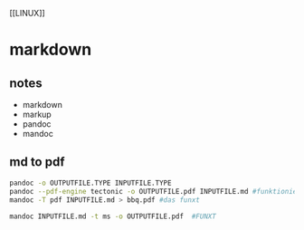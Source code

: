 [[LINUX]]
# markdown

## notes
- markdown
- markup
- pandoc
- mandoc

## md to pdf
```bash
pandoc -o OUTPUTFILE.TYPE INPUTFILE.TYPE
pandoc --pdf-engine tectonic -o OUTPUTFILE.pdf INPUTFILE.md #funktioniert nicht
mandoc -T pdf INPUTFILE.md > bbq.pdf #das funxt
 
mandoc INPUTFILE.md -t ms -o OUTPUTFILE.pdf  #FUNXT 
```




